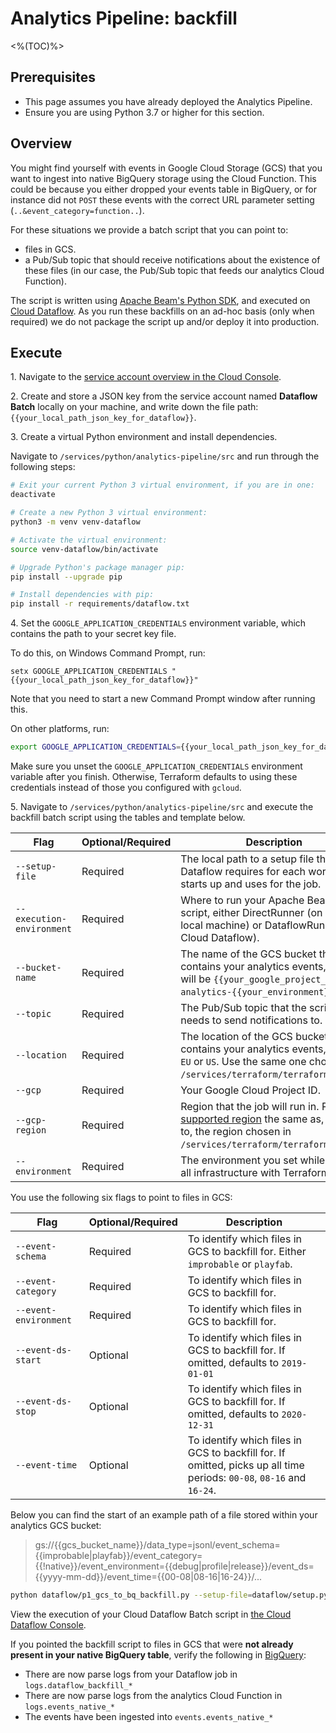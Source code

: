 # Analytics Pipeline: backfill
<%(TOC)%>

## Prerequisites

* This page assumes you have already deployed the Analytics Pipeline.
* Ensure you are using Python 3.7 or higher for this section.

## Overview

You might find yourself with events in Google Cloud Storage (GCS) that you want to ingest into native BigQuery storage using the Cloud Function. This could be because you either dropped your events table in BigQuery, or for instance did not `POST` these events with the correct URL parameter setting (`..&event_category=function..`).

For these situations we provide a batch script that you can point to:

* files in GCS.
* a Pub/Sub topic that should receive notifications about the existence of these files (in our case, the Pub/Sub topic that feeds our analytics Cloud Function).

The script is written using [Apache Beam's Python SDK](https://beam.apache.org/documentation/sdks/python/), and executed on [Cloud Dataflow](https://cloud.google.com/dataflow/). As you run these backfills on an ad-hoc basis (only when required) we do not package the script up and/or deploy it into production.

## Execute

1\. Navigate to the [service account overview in the Cloud Console](https://console.cloud.google.com/iam-admin/serviceaccounts).

2\. Create and store a JSON key from the service account named **Dataflow Batch** locally on your machine, and write down the file path: `{{your_local_path_json_key_for_dataflow}}`.

3\. Create a virtual Python environment and install dependencies.

Navigate to `/services/python/analytics-pipeline/src` and run through the following steps:

```sh
# Exit your current Python 3 virtual environment, if you are in one:
deactivate

# Create a new Python 3 virtual environment:
python3 -m venv venv-dataflow

# Activate the virtual environment:
source venv-dataflow/bin/activate

# Upgrade Python's package manager pip:
pip install --upgrade pip

# Install dependencies with pip:
pip install -r requirements/dataflow.txt
```

4\. Set the `GOOGLE_APPLICATION_CREDENTIALS` environment variable, which contains the path to your secret key file.

To do this, on Windows Command Prompt, run:

```
setx GOOGLE_APPLICATION_CREDENTIALS "{{your_local_path_json_key_for_dataflow}}"
```

Note that you need to start a new Command Prompt window after running this.

On other platforms, run:

```sh
export GOOGLE_APPLICATION_CREDENTIALS={{your_local_path_json_key_for_dataflow}}
```

Make sure you unset the `GOOGLE_APPLICATION_CREDENTIALS` environment variable after you finish. Otherwise, Terraform defaults to using these credentials instead of those you configured with `gcloud`.

5\. Navigate to `/services/python/analytics-pipeline/src` and execute the backfill batch script using the tables and template below.

| Flag | Optional/Required | Description |
|------|-------------------|-------------|
| `--setup-file` | Required | The local path to a setup file that Dataflow requires for each worker it starts up and uses for the job. |
| `--execution-environment` | Required | Where to run your Apache Beam batch script, either DirectRunner (on your local machine) or DataflowRunner (on Cloud Dataflow). |
| `--bucket-name` | Required | The name of the GCS bucket that contains your analytics events, which will be `{{your_google_project_id}}-analytics-{{your_environment}}`. |
| `--topic` | Required | The Pub/Sub topic that the script needs to send notifications to. |
| `--location` | Required | The location of the GCS bucket that contains your analytics events, either `EU` or `US`. Use the same one chosen in `/services/terraform/terraform.tfvars`. |
| `--gcp` | Required | Your Google Cloud Project ID. |
| `--gcp-region` | Required | Region that the job will run in. Pick [a supported region](https://cloud.google.com/dataflow/docs/concepts/regional-endpoints) the same as, or close to, the region chosen in `/services/terraform/terraform.tfvars`. |
| `--environment` | Required | The environment you set while running all infrastructure with Terraform. |

You use the following six flags to point to files in GCS:

| Flag | Optional/Required | Description |
|------|-------------------|-------------|
| `--event-schema` | Required | To identify which files in GCS to backfill for. Either `improbable` or `playfab`. |
| `--event-category` | Required | To identify which files in GCS to backfill for. |
| `--event-environment` | Required | To identify which files in GCS to backfill for. |
| `--event-ds-start` | Optional | To identify which files in GCS to backfill for. If omitted, defaults to `2019-01-01` |
| `--event-ds-stop` | Optional | To identify which files in GCS to backfill for. If omitted, defaults to `2020-12-31` |
| `--event-time` | Optional | To identify which files in GCS to backfill for. If omitted, picks up all time periods: `00-08`, `08-16` and `16-24`. |

Below you can find the start of an example path of a file stored within your analytics GCS bucket:

> gs://{{gcs_bucket_name}}/data_type=jsonl/event_schema={{improbable|playfab}}/event_category={{!native}}/event_environment={{debug|profile|release}}/event_ds={{yyyy-mm-dd}}/event_time={{00-08|08-16|16-24}}/...

```sh
python dataflow/p1_gcs_to_bq_backfill.py --setup-file=dataflow/setup.py --execution-environment=DataflowRunner --bucket-name={{your_google_project_id}}-analytics-testing --topic=cloud-function-{{improbable|playfab}}-schema-topic-testing --location={{your_analytics_bucket_location}} --gcp={{your_google_project_id}} --gcp-region={{your_google_cloud_region}} --environment=testing --event-schema={{improbable|playfab}} --event-category=external --event-environment={{debug|profile|release}}
```

View the execution of your Cloud Dataflow Batch script in [the Cloud Dataflow Console](https://console.cloud.google.com/dataflow).

If you pointed the backfill script to files in GCS that were **not already present in your native BigQuery table**, verify the following in [BigQuery](https://console.cloud.google.com/bigquery):

- There are now parse logs from your Dataflow job in `logs.dataflow_backfill_*`
- There are now parse logs from the analytics Cloud Function in `logs.events_native_*`
- The events have been ingested into `events.events_native_*`
